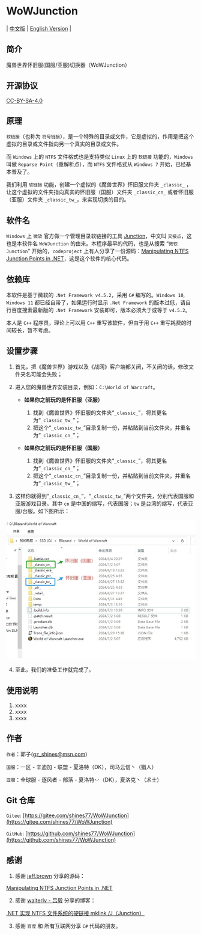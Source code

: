 # WoWJunction

| [中文版](./README.md) | [English Version](./README.en.md) |

## 简介

魔兽世界怀旧服(国服/亚服)切换器（WoWJunction）

## 开源协议

[CC-BY-SA-4.0](./CC-BY-SA-4.0.cn.md)

## 原理

`软链接`（也称为 `符号链接`），是一个特殊的目录或文件，它是虚拟的，作用是把这个虚拟的目录或文件指向另一个真实的目录或文件。

而 `Windows` 上的 `NTFS` 文件格式也是支持类似 `Linux` 上的 `软链接` 功能的，`Windows` 叫做 `Reparse Point`（重解析点），而 `NTFS` 文件格式从 `Windows 7` 开始，已经基本普及了。

我们利用 `软链接` 功能，创建一个虚拟的《魔兽世界》怀旧服文件夹 `_classic_` ，让这个虚拟的文件夹指向真实的怀旧服（国服）文件夹 `_classic_cn_` 或者怀旧服（亚服）文件夹 `_classic_tw_`，来实现切换的目的。

## 软件名

`Windows` 上 `微软` 官方做一个管理目录软链接的工具 [Junction](https://learn.microsoft.com/zh-cn/sysinternals/downloads/junction)，中文叫 `交接点`，这也是本软件名 `WoWJunction` 的由来。本程序最早的代码，也是从搜索 “`微软 Junction`” 开始的，`codeproject` 上有人分享了一份源码：[Manipulating NTFS Junction Points in .NET](https://www.codeproject.com/Articles/15633/Manipulating-NTFS-Junction-Points-in-NET)，这是这个软件的核心代码。

## 依赖库

本软件是基于微软的 `.Net Framework v4.5.2`，采用 `C#` 编写的。`Windows 10`, `Windows 11` 都已经自带了，如果运行时显示 `.Net Framework` 的版本过低，请自行百度搜索最新版的 `.Net Framework` 安装即可，版本必须大于或等于 `v4.5.2`。

本人是 `C++` 程序员，理论上可以用 `C++` 重写该软件，但由于用 `C++` 重写耗费的时间较长，暂不考虑。

## 设置步骤

1. 首先，把《魔兽世界》游戏以及《战网》客户端都关闭，不关闭的话，修改文件夹名可能会失败；
2. 进入您的魔兽世界安装目录，例如：`C:\World of Warcraft`。

    * **如果你之前玩的是怀旧服（亚服）**

        1. 找到《魔兽世界》怀旧服的文件夹“`_classic_`”，将其更名为“`_classic_tw_`”；
        2. 把这个“`_classic_tw_`”目录复制一份，并粘贴到当前文件夹，并重名为“`_classic_cn_`”；

    * **如果你之前玩的是怀旧服（国服）**

        1. 找到《魔兽世界》怀旧服的文件夹“`_classic_`”，将其更名为“`_classic_cn_`”；
        2. 把这个“`_classic_cn_`”目录复制一份，并粘贴到当前文件夹，并重名为“`_classic_tw_`”；

3. 这样你就得到“`_classic_cn_`”，“`_classic_tw_`”两个文件夹，分别代表国服和亚服游戏目录。其中 `cn` 是中国的缩写，代表国服；`tw` 是台湾的缩写，代表亚服/台服。如下图所示：

![两个目录改名后的效果](./doc/images/rename-folders.png)

4. 至此，我们的准备工作就完成了。

## 使用说明

1. xxxx
2. xxxx
3. xxxx

## 作者

`作者`：郭子([gz_shines@msn.com](mailto:gz_shines@msn.com))

`国服`：一区 - 辛迪加 - 联盟 - 夏洛特（DK），司马云信丶（猎人）

`亚服`：全球服 - 逐风者 - 部落 - 夏洛特丷（DK），夏洛克丶（术士）

## Git 仓库

`Gitee`: [https://gitee.com/shines77/WoWJunction](https://gitee.com/shines77/WoWJunction)

`GitHub`: [https://github.com/shines77/WoWJunction](https://github.com/shines77/WoWJunction)

## 感谢

1. 感谢 [jeff.brown](https://www.codeproject.com/script/Membership/View.aspx?mid=1994253) 分享的源码：

[Manipulating NTFS Junction Points in .NET](https://www.codeproject.com/Articles/15633/Manipulating-NTFS-Junction-Points-in-NET)

2. 感谢 [walterlv - 吕毅](https://cloud.tencent.com/developer/column/71200) 分享的博客：

[.NET 实现 NTFS 文件系统的硬链接 mklink /J（Junction）](https://cloud.tencent.com/developer/article/2348956)

3. 感谢 `百度` 和 所有互联网分享 `C#` 代码的朋友。
